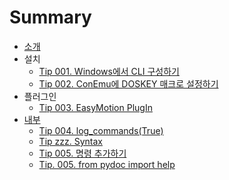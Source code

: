 # Summary

* [소개](README.md)
* 설치
   * [Tip 001. Windows에서 CLI 구성하기](tip_001_cli.md)
   * [Tip 002. ConEmu에 DOSKEY 매크로 설정하기](tip_002_conemu.md)
* 플러그인
   * [Tip 003. EasyMotion PlugIn](tip_003_easymotion.md)
* [내부](tip_005_syntax.md)
   * [Tip 004. log_commands(True)](tip_004_logcommands_true.md)
   * [Tip zzz. Syntax](tip_zzz_syntax.md)
   * [Tip 005. 명령 추가하기](tip_005_add_command.md)
   * [Tip. 005. from pydoc import help](tip_005_from_pydoc_import_help.md)

